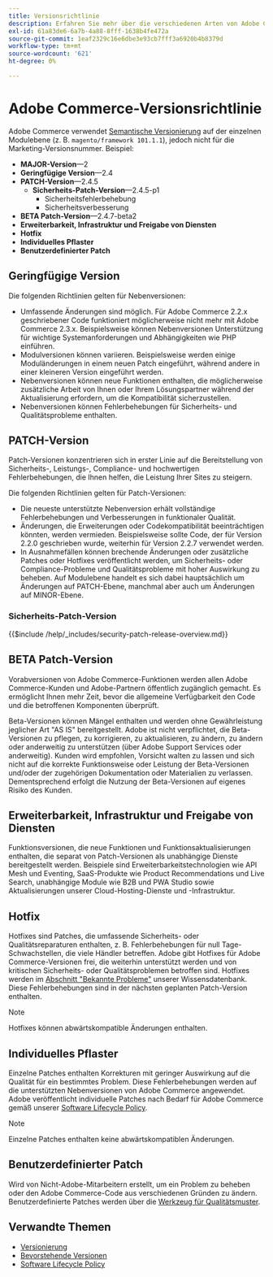 ```yaml
---
title: Versionsrichtlinie
description: Erfahren Sie mehr über die verschiedenen Arten von Adobe Commerce-Versionen, einschließlich kleineren Versionen, Patch, Sicherheits-Patch, Funktion, Hotfix, individuellem Patch und benutzerdefiniertem Patch.
exl-id: 61a83de6-6a7b-4a88-8fff-1638b4fe472a
source-git-commit: 1eaf2329c16e6dbe3e93cb7fff3a6920b4b8379d
workflow-type: tm+mt
source-wordcount: '621'
ht-degree: 0%

---
```


# Adobe Commerce-Versionsrichtlinie

Adobe Commerce verwendet [Semantische Versionierung](https://semver.org/) auf der einzelnen Modulebene (z. B. `magento/framework 101.1.1`), jedoch nicht für die Marketing-Versionsnummer. Beispiel:

- **MAJOR-Version**—2
- **Geringfügige Version**—2.4
- **PATCH-Version**—2.4.5
   - **Sicherheits-Patch-Version**—2.4.5-p1
      - Sicherheitsfehlerbehebung
      - Sicherheitsverbesserung
- **BETA Patch-Version**—2.4.7-beta2
- **Erweiterbarkeit, Infrastruktur und Freigabe von Diensten**
- **Hotfix**
- **Individuelles Pflaster**
- **Benutzerdefinierter Patch**

## Geringfügige Version

Die folgenden Richtlinien gelten für Nebenversionen:

- Umfassende Änderungen sind möglich. Für Adobe Commerce 2.2.x geschriebener Code funktioniert möglicherweise nicht mehr mit Adobe Commerce 2.3.x. Beispielsweise können Nebenversionen Unterstützung für wichtige Systemanforderungen und Abhängigkeiten wie PHP einführen.
- Modulversionen können variieren. Beispielsweise werden einige Moduländerungen in einem neuen Patch eingeführt, während andere in einer kleineren Version eingeführt werden.
- Nebenversionen können neue Funktionen enthalten, die möglicherweise zusätzliche Arbeit von Ihnen oder Ihrem Lösungspartner während der Aktualisierung erfordern, um die Kompatibilität sicherzustellen.
- Nebenversionen können Fehlerbehebungen für Sicherheits- und Qualitätsprobleme enthalten.

## PATCH-Version

Patch-Versionen konzentrieren sich in erster Linie auf die Bereitstellung von Sicherheits-, Leistungs-, Compliance- und hochwertigen Fehlerbehebungen, die Ihnen helfen, die Leistung Ihrer Sites zu steigern.

Die folgenden Richtlinien gelten für Patch-Versionen:

- Die neueste unterstützte Nebenversion erhält vollständige Fehlerbehebungen und Verbesserungen in funktionaler Qualität.
- Änderungen, die Erweiterungen oder Codekompatibilität beeinträchtigen könnten, werden vermieden. Beispielsweise sollte Code, der für Version 2.2.0 geschrieben wurde, weiterhin für Version 2.2.7 verwendet werden.
- In Ausnahmefällen können brechende Änderungen oder zusätzliche Patches oder Hotfixes veröffentlicht werden, um Sicherheits- oder Compliance-Probleme und Qualitätsprobleme mit hoher Auswirkung zu beheben. Auf Modulebene handelt es sich dabei hauptsächlich um Änderungen auf PATCH-Ebene, manchmal aber auch um Änderungen auf MINOR-Ebene.

### Sicherheits-Patch-Version

{{$include /help/_includes/security-patch-release-overview.md}}

## BETA Patch-Version

Vorabversionen von Adobe Commerce-Funktionen werden allen Adobe Commerce-Kunden und Adobe-Partnern öffentlich zugänglich gemacht. Es ermöglicht Ihnen mehr Zeit, bevor die allgemeine Verfügbarkeit den Code und die betroffenen Komponenten überprüft.

Beta-Versionen können Mängel enthalten und werden ohne Gewährleistung jeglicher Art &quot;AS IS&quot; bereitgestellt. Adobe ist nicht verpflichtet, die Beta-Versionen zu pflegen, zu korrigieren, zu aktualisieren, zu ändern, zu ändern oder anderweitig zu unterstützen (über Adobe Support Services oder anderweitig). Kunden wird empfohlen, Vorsicht walten zu lassen und sich nicht auf die korrekte Funktionsweise oder Leistung der Beta-Versionen und/oder der zugehörigen Dokumentation oder Materialien zu verlassen. Dementsprechend erfolgt die Nutzung der Beta-Versionen auf eigenes Risiko des Kunden.

## Erweiterbarkeit, Infrastruktur und Freigabe von Diensten

Funktionsversionen, die neue Funktionen und Funktionsaktualisierungen enthalten, die separat von Patch-Versionen als unabhängige Dienste bereitgestellt werden. Beispiele sind Erweiterbarkeitstechnologien wie API Mesh und Eventing, SaaS-Produkte wie Product Recommendations und Live Search, unabhängige Module wie B2B und PWA Studio sowie Aktualisierungen unserer Cloud-Hosting-Dienste und -Infrastruktur.

## Hotfix

Hotfixes sind Patches, die umfassende Sicherheits- oder Qualitätsreparaturen enthalten, z. B. Fehlerbehebungen für null Tage-Schwachstellen, die viele Händler betreffen. Adobe gibt Hotfixes für Adobe Commerce-Versionen frei, die weiterhin unterstützt werden und von kritischen Sicherheits- oder Qualitätsproblemen betroffen sind. Hotfixes werden im [Abschnitt &quot;Bekannte Probleme&quot;](https://support.magento.com/hc/en-us/sections/360003869892-Known-issues-patches-attached-) unserer Wissensdatenbank. Diese Fehlerbehebungen sind in der nächsten geplanten Patch-Version enthalten.

>[!NOTE]
>
>Hotfixes können abwärtskompatible Änderungen enthalten.

## Individuelles Pflaster

Einzelne Patches enthalten Korrekturen mit geringer Auswirkung auf die Qualität für ein bestimmtes Problem. Diese Fehlerbehebungen werden auf die unterstützten Nebenversionen von Adobe Commerce angewendet. Adobe veröffentlicht individuelle Patches nach Bedarf für Adobe Commerce gemäß unserer [Software Lifecycle Policy](https://www.adobe.com/content/dam/cc/en/legal/terms/enterprise/pdfs/Adobe-Commerce-Software-Lifecycle-Policy.pdf).

>[!NOTE]
>
>Einzelne Patches enthalten keine abwärtskompatiblen Änderungen.

## Benutzerdefinierter Patch

Wird von Nicht-Adobe-Mitarbeitern erstellt, um ein Problem zu beheben oder den Adobe Commerce-Code aus verschiedenen Gründen zu ändern. Benutzerdefinierte Patches werden über die [Werkzeug für Qualitätsmuster](https://experienceleague.adobe.com/docs/commerce-operations/tools/quality-patches-tool/usage.html).

## Verwandte Themen

- [Versionierung](https://developer.adobe.com/commerce/php/development/versioning/)
- [Bevorstehende Versionen](schedule.md)
- [Software Lifecycle Policy](https://www.adobe.com/content/dam/cc/en/legal/terms/enterprise/pdfs/Adobe-Commerce-Software-Lifecycle-Policy.pdf)
